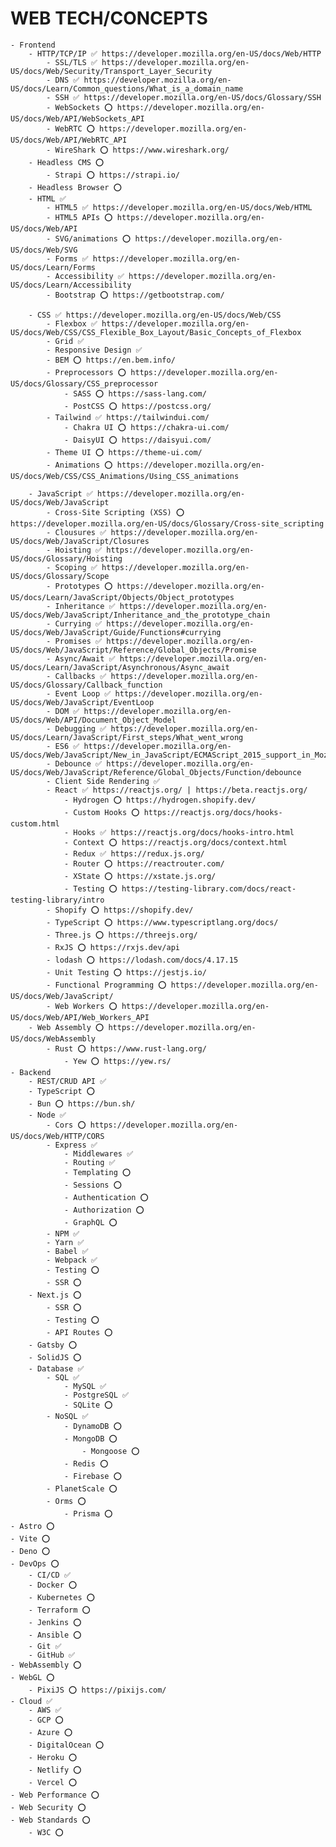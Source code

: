 # WEB TECH/CONCEPTS
    - Frontend
        - HTTP/TCP/IP ✅ https://developer.mozilla.org/en-US/docs/Web/HTTP
            - SSL/TLS ✅ https://developer.mozilla.org/en-US/docs/Web/Security/Transport_Layer_Security
            - DNS ✅ https://developer.mozilla.org/en-US/docs/Learn/Common_questions/What_is_a_domain_name
            - SSH ✅ https://developer.mozilla.org/en-US/docs/Glossary/SSH
            - WebSockets ⭕️ https://developer.mozilla.org/en-US/docs/Web/API/WebSockets_API
            - WebRTC ⭕️ https://developer.mozilla.org/en-US/docs/Web/API/WebRTC_API
            - WireShark ⭕️ https://www.wireshark.org/
        - Headless CMS ⭕️
            - Strapi ⭕️ https://strapi.io/
        - Headless Browser ⭕️
        - HTML ✅
            - HTML5 ✅ https://developer.mozilla.org/en-US/docs/Web/HTML
            - HTML5 APIs ⭕️ https://developer.mozilla.org/en-US/docs/Web/API
            - SVG/animations ⭕️ https://developer.mozilla.org/en-US/docs/Web/SVG
            - Forms ✅ https://developer.mozilla.org/en-US/docs/Learn/Forms
            - Accessibility ✅ https://developer.mozilla.org/en-US/docs/Learn/Accessibility
            - Bootstrap ⭕️ https://getbootstrap.com/

        - CSS ✅ https://developer.mozilla.org/en-US/docs/Web/CSS
            - Flexbox ✅ https://developer.mozilla.org/en-US/docs/Web/CSS/CSS_Flexible_Box_Layout/Basic_Concepts_of_Flexbox
            - Grid ✅
            - Responsive Design ✅
            - BEM ⭕️ https://en.bem.info/
            - Preprocessors ⭕️ https://developer.mozilla.org/en-US/docs/Glossary/CSS_preprocessor
                - SASS ⭕️ https://sass-lang.com/
                - PostCSS ⭕️ https://postcss.org/
            - Tailwind ✅ https://tailwindui.com/
                - Chakra UI ⭕️ https://chakra-ui.com/
                - DaisyUI ⭕️ https://daisyui.com/
            - Theme UI ⭕️ https://theme-ui.com/
            - Animations ⭕️ https://developer.mozilla.org/en-US/docs/Web/CSS/CSS_Animations/Using_CSS_animations

        - JavaScript ✅ https://developer.mozilla.org/en-US/docs/Web/JavaScript
            - Cross-Site Scripting (XSS) ⭕️ https://developer.mozilla.org/en-US/docs/Glossary/Cross-site_scripting
            - Clousures ✅ https://developer.mozilla.org/en-US/docs/Web/JavaScript/Closures
            - Hoisting ✅ https://developer.mozilla.org/en-US/docs/Glossary/Hoisting
            - Scoping ✅ https://developer.mozilla.org/en-US/docs/Glossary/Scope
            - Prototypes ⭕️ https://developer.mozilla.org/en-US/docs/Learn/JavaScript/Objects/Object_prototypes
            - Inheritance ✅ https://developer.mozilla.org/en-US/docs/Web/JavaScript/Inheritance_and_the_prototype_chain
            - Currying ✅ https://developer.mozilla.org/en-US/docs/Web/JavaScript/Guide/Functions#currying
            - Promises ✅ https://developer.mozilla.org/en-US/docs/Web/JavaScript/Reference/Global_Objects/Promise
            - Async/Await ✅ https://developer.mozilla.org/en-US/docs/Learn/JavaScript/Asynchronous/Async_await
            - Callbacks ✅ https://developer.mozilla.org/en-US/docs/Glossary/Callback_function
            - Event Loop ✅ https://developer.mozilla.org/en-US/docs/Web/JavaScript/EventLoop
            - DOM ✅ https://developer.mozilla.org/en-US/docs/Web/API/Document_Object_Model
            - Debugging ✅ https://developer.mozilla.org/en-US/docs/Learn/JavaScript/First_steps/What_went_wrong
            - ES6 ✅ https://developer.mozilla.org/en-US/docs/Web/JavaScript/New_in_JavaScript/ECMAScript_2015_support_in_Mozilla
            - Debounce ✅ https://developer.mozilla.org/en-US/docs/Web/JavaScript/Reference/Global_Objects/Function/debounce
            - Client Side Rendering ✅
            - React ✅ https://reactjs.org/ | https://beta.reactjs.org/
                - Hydrogen ⭕️ https://hydrogen.shopify.dev/
                - Custom Hooks ⭕️ https://reactjs.org/docs/hooks-custom.html
                - Hooks ✅ https://reactjs.org/docs/hooks-intro.html
                - Context ⭕️ https://reactjs.org/docs/context.html
                - Redux ✅ https://redux.js.org/
                - Router ⭕️ https://reactrouter.com/
                - XState ⭕️ https://xstate.js.org/
                - Testing ⭕️ https://testing-library.com/docs/react-testing-library/intro
            - Shopify ⭕️ https://shopify.dev/
            - TypeScript ⭕️ https://www.typescriptlang.org/docs/
            - Three.js ⭕️ https://threejs.org/
            - RxJS ⭕️ https://rxjs.dev/api
            - lodash ⭕️ https://lodash.com/docs/4.17.15
            - Unit Testing ⭕️ https://jestjs.io/
            - Functional Programming ⭕️ https://developer.mozilla.org/en-US/docs/Web/JavaScript/
            - Web Workers ⭕️ https://developer.mozilla.org/en-US/docs/Web/API/Web_Workers_API
        - Web Assembly ⭕️ https://developer.mozilla.org/en-US/docs/WebAssembly
            - Rust ⭕️ https://www.rust-lang.org/ 
                - Yew ⭕️ https://yew.rs/
    - Backend
        - REST/CRUD API ✅
        - TypeScript ⭕️
        - Bun ⭕️ https://bun.sh/
        - Node ✅
            - Cors ⭕️ https://developer.mozilla.org/en-US/docs/Web/HTTP/CORS
            - Express ✅
                - Middlewares ✅
                - Routing ✅
                - Templating ⭕️
                - Sessions ⭕️
                - Authentication ⭕️
                - Authorization ⭕️
                - GraphQL ⭕️
            - NPM ✅
            - Yarn ✅
            - Babel ✅
            - Webpack ✅
            - Testing ⭕️
            - SSR ⭕️
        - Next.js ⭕️
            - SSR ⭕️
            - Testing ⭕️
            - API Routes ⭕️
        - Gatsby ⭕️
        - SolidJS ⭕️
        - Database ✅
            - SQL ✅
                - MySQL ✅
                - PostgreSQL ✅
                - SQLite ⭕️
            - NoSQL ✅
                - DynamoDB ⭕️
                - MongoDB ⭕️
                    - Mongoose ⭕️
                - Redis ⭕️
                - Firebase ⭕️
            - PlanetScale ⭕️
            - Orms ⭕️
                - Prisma ⭕️
    - Astro ⭕️
    - Vite ⭕️
    - Deno ⭕️
    - DevOps ⭕️
        - CI/CD ✅
        - Docker ⭕️
        - Kubernetes ⭕️
        - Terraform ⭕️
        - Jenkins ⭕️
        - Ansible ⭕️
        - Git ✅
        - GitHub ✅
    - WebAssembly ⭕️
    - WebGL ⭕️
        - PixiJS ⭕️ https://pixijs.com/
    - Cloud ✅
        - AWS ✅
        - GCP ⭕️
        - Azure ⭕️
        - DigitalOcean ⭕️
        - Heroku ⭕️
        - Netlify ⭕️
        - Vercel ⭕️
    - Web Performance ⭕️
    - Web Security ⭕️
    - Web Standards ⭕️
        - W3C ⭕️



